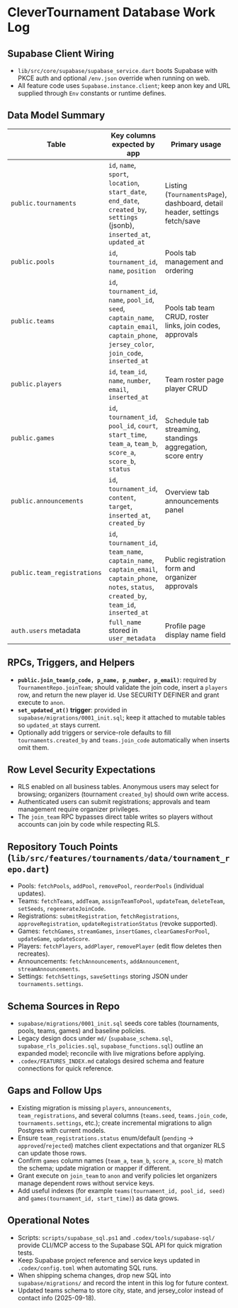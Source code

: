 # CleverTournament Database Work Log

## Supabase Client Wiring
- `lib/src/core/supabase/supabase_service.dart` boots Supabase with PKCE auth and optional `/env.json` override when running on web.
- All feature code uses `Supabase.instance.client`; keep anon key and URL supplied through `Env` constants or runtime defines.

## Data Model Summary
| Table | Key columns expected by app | Primary usage |
| --- | --- | --- |
| `public.tournaments` | `id`, `name`, `sport`, `location`, `start_date`, `end_date`, `created_by`, `settings` (jsonb), `inserted_at`, `updated_at` | Listing (`TournamentsPage`), dashboard, detail header, settings fetch/save |
| `public.pools` | `id`, `tournament_id`, `name`, `position` | Pools tab management and ordering |
| `public.teams` | `id`, `tournament_id`, `name`, `pool_id`, `seed`, `captain_name`, `captain_email`, `captain_phone`, `jersey_color`, `join_code`, `inserted_at` | Pools tab team CRUD, roster links, join codes, approvals |
| `public.players` | `id`, `team_id`, `name`, `number`, `email`, `inserted_at` | Team roster page player CRUD |
| `public.games` | `id`, `tournament_id`, `pool_id`, `court`, `start_time`, `team_a`, `team_b`, `score_a`, `score_b`, `status` | Schedule tab streaming, standings aggregation, score entry |
| `public.announcements` | `id`, `tournament_id`, `content`, `target`, `inserted_at`, `created_by` | Overview tab announcements panel |
| `public.team_registrations` | `id`, `tournament_id`, `team_name`, `captain_name`, `captain_email`, `captain_phone`, `notes`, `status`, `created_by`, `team_id`, `inserted_at` | Public registration form and organizer approvals |
| `auth.users` metadata | `full_name` stored in `user_metadata` | Profile page display name field |

## RPCs, Triggers, and Helpers
- **`public.join_team(p_code, p_name, p_number, p_email)`**: required by `TournamentRepo.joinTeam`; should validate the join code, insert a `players` row, and return the new player id. Use SECURITY DEFINER and grant execute to `anon`.
- **`set_updated_at()` trigger**: provided in `supabase/migrations/0001_init.sql`; keep it attached to mutable tables so `updated_at` stays current.
- Optionally add triggers or service-role defaults to fill `tournaments.created_by` and `teams.join_code` automatically when inserts omit them.

## Row Level Security Expectations
- RLS enabled on all business tables. Anonymous users may select for browsing; organizers (tournament `created_by`) should own write access.
- Authenticated users can submit registrations; approvals and team management require organizer privileges.
- The `join_team` RPC bypasses direct table writes so players without accounts can join by code while respecting RLS.

## Repository Touch Points (`lib/src/features/tournaments/data/tournament_repo.dart`)
- Pools: `fetchPools`, `addPool`, `removePool`, `reorderPools` (individual updates).
- Teams: `fetchTeams`, `addTeam`, `assignTeamToPool`, `updateTeam`, `deleteTeam`, `setSeeds`, `regenerateJoinCode`.
- Registrations: `submitRegistration`, `fetchRegistrations`, `approveRegistration`, `updateRegistrationStatus` (revoke supported).
- Games: `fetchGames`, `streamGames`, `insertGames`, `clearGamesForPool`, `updateGame`, `updateScore`.
- Players: `fetchPlayers`, `addPlayer`, `removePlayer` (edit flow deletes then recreates).
- Announcements: `fetchAnnouncements`, `addAnnouncement`, `streamAnnouncements`.
- Settings: `fetchSettings`, `saveSettings` storing JSON under `tournaments.settings`.

## Schema Sources in Repo
- `supabase/migrations/0001_init.sql` seeds core tables (tournaments, pools, teams, games) and baseline policies.
- Legacy design docs under `md/` (`supabase_schema.sql`, `supabase_rls_policies.sql`, `supabase_functions.sql`) outline an expanded model; reconcile with live migrations before applying.
- `.codex/FEATURES_INDEX.md` catalogs desired schema and feature connections for quick reference.

## Gaps and Follow Ups
- Existing migration is missing `players`, `announcements`, `team_registrations`, and several columns (`teams.seed`, `teams.join_code`, `tournaments.settings`, etc.); create incremental migrations to align Postgres with current models.
- Ensure `team_registrations.status` enum/default (`pending` -> `approved`/`rejected`) matches client expectations and that organizer RLS can update those rows.
- Confirm `games` column names (`team_a`, `team_b`, `score_a`, `score_b`) match the schema; update migration or mapper if different.
- Grant execute on `join_team` to `anon` and verify policies let organizers manage dependent rows without service keys.
- Add useful indexes (for example `teams(tournament_id, pool_id, seed)` and `games(tournament_id, start_time)`) as data grows.

## Operational Notes
- Scripts: `scripts/supabase_sql.ps1` and `.codex/tools/supabase-sql/` provide CLI/MCP access to the Supabase SQL API for quick migration tests.
- Keep Supabase project reference and service keys updated in `.codex/config.toml` when automating SQL runs.
- When shipping schema changes, drop new SQL into `supabase/migrations/` and record the intent in this log for future context.
- Updated teams schema to store city, state, and jersey_color instead of contact info (2025-09-18).
